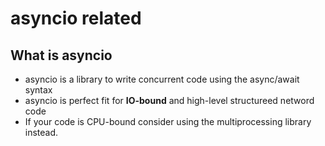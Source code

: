# asyncio related



## What is asyncio

* asyncio is a library to write concurrent code using the async/await syntax
* asyncio is perfect fit for **IO-bound** and high-level structureed netword code
* If your code is CPU-bound consider using the multiprocessing library instead.